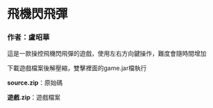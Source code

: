 # 飛機閃飛彈
### 作者：盧昭華
這是一款操控飛機閃飛彈的遊戲，使用左右方向鍵操作，難度會隨時間增加

下載遊戲檔案後解壓縮，雙擊裡面的game.jar檔執行

**source.zip**：原始碼

**遊戲.zip**：遊戲檔案
